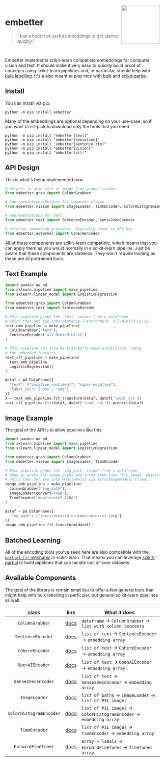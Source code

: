 <img src="https://raw.githubusercontent.com/koaning/embetter/main/docs/images/icon.png" width="125" height="125" align="right" />

# embetter

> "Just a bunch of useful embeddings to get started quickly."

<br> 

Embetter implements scikit-learn compatible embeddings for computer vision and text. It should make it very easy to quickly build proof of concepts using scikit-learn pipelines and, in particular, should help with [bulk labelling](https://www.youtube.com/watch?v=gDk7_f3ovIk). It's a also meant to play nice with [bulk](https://github.com/koaning/bulk) and [scikit-partial](https://github.com/koaning/scikit-partial).

## Install 

You can install via pip.

```
python -m pip install embetter
```

Many of the embeddings are optional depending on your use-case, so if you
want to nit-pick to download only the tools that you need: 

```
python -m pip install "embetter[text]"
python -m pip install "embetter[sense2vec]"
python -m pip install "embetter[sentence-tfm]"
python -m pip install "embetter[vision]"
python -m pip install "embetter[all]"
```

## API Design 

This is what's being implemented now. 

```python
# Helpers to grab text or image from pandas column.
from embetter.grab import ColumnGrabber

# Representations/Helpers for computer vision
from embetter.vision import ImageLoader, TimmEncoder, ColorHistogramEncoder

# Representations for text
from embetter.text import SentenceEncoder, Sense2VecEncoder

# External embedding providers, typically needs an API key
from embetter.external import CohereEncoder

```

All of these components are scikit-learn compatible, which means that you
can apply them as you would normally in a scikit-learn pipeline. Just be aware
that these components are stateless. They won't require training as these 
are all pretrained tools. 

## Text Example

```python
import pandas as pd
from sklearn.pipeline import make_pipeline 
from sklearn.linear_model import LogisticRegression

from embetter.grab import ColumnGrabber
from embetter.text import SentenceEncoder

# This pipeline grabs the `text` column from a dataframe
# which then get fed into Sentence-Transformers' all-MiniLM-L6-v2.
text_emb_pipeline = make_pipeline(
  ColumnGrabber("text"),
  SentenceEncoder('all-MiniLM-L6-v2')
)

# This pipeline can also be trained to make predictions, using
# the embedded features. 
text_clf_pipeline = make_pipeline(
  text_emb_pipeline,
  LogisticRegression()
)

dataf = pd.DataFrame({
  "text": ["positive sentiment", "super negative"],
  "label_col": ["pos", "neg"]
})
X = text_emb_pipeline.fit_transform(dataf, dataf['label_col'])
text_clf_pipeline.fit(dataf, dataf['label_col']).predict(dataf)
```

## Image Example

The goal of the API is to allow pipelines like this: 

```python
import pandas as pd
from sklearn.pipeline import make_pipeline 
from sklearn.linear_model import LogisticRegression

from embetter.grab import ColumnGrabber
from embetter.vision import ImageLoader, TimmEncoder

# This pipeline grabs the `img_path` column from a dataframe
# then it grabs the image paths and turns them into `PIL.Image` objects
# which then get fed into MobileNetv2 via TorchImageModels (timm).
image_emb_pipeline = make_pipeline(
  ColumnGrabber("img_path"),
  ImageLoader(convert="RGB"),
  TimmEncoder("mobilenetv2_120d")
)

dataf = pd.DataFrame({
  "img_path": ["tests/data/thiscatdoesnotexist.jpeg"]
})
image_emb_pipeline.fit_transform(dataf)
```

## Batched Learning 

All of the encoding tools you've seen here are also compatible
with the [`partial_fit` mechanic](https://scikit-learn.org/0.15/modules/scaling_strategies.html#incremental-learning) 
in scikit-learn. That means
you can leverage [scikit-partial](https://github.com/koaning/scikit-partial)
to build pipelines that can handle out-of-core datasets. 

## Available Components 

The goal of the library is remain small but to offer a few general tools
that might help with bulk labelling in particular, but general scikit-learn
pipelines as well.

|       class               | link                                                 | What it does                                                                                          |
|:-------------------------:|------------------------------------------------------|--------------------------------------------------------------|
| `ColumnGrabber`           | [docs](https://koaning.github.io/embetter/API/grab/) | `dataframe` → `ColumnGrabber` → `list with column contents`  |
| `SentenceEncoder`         | [docs](https://koaning.github.io/embetter/API/text/sentence-enc/) | `list of text` → `SentenceEncoder` → `embedding array`  |
| `CohereEncoder`         | [docs](https://koaning.github.io/embetter/API/external/cohere/) | `list of text` → `CohereEncoder` → `embedding array`  |
| `OpenAIEncoder`         | [docs](https://koaning.github.io/embetter/API/external/openai/) | `list of text` → `OpenAIEncoder` → `embedding array`  |
| `Sense2VecEncoder`        | [docs](https://koaning.github.io/embetter/API/text/sense2vec/)    | `list of text` → `Sense2VecEncoder` → `embedding array` |
| `ImageLoader`             | [docs](https://koaning.github.io/embetter/API/vision/imageload/) | `list of paths` → `ImageLoader` → `list of PIL images` |
| `ColorHistogramEncoder`   | [docs](https://koaning.github.io/embetter/API/vision/colorhist/) | `list of PIL images` → `ColorHistogramEncoder` → `embedding array`           |
| `TimmEncoder`             | [docs](https://koaning.github.io/embetter/API/vision/timm/) | `list of PIL images` → `TimmEncoder` → `embedding array`                     |
| `ForwardFinetuner`        | [docs](https://koaning.github.io/embetter/API/finetune/feedforward/) | `array + labels` → `ForwardFinetuner` → `finetuned array`                     |
